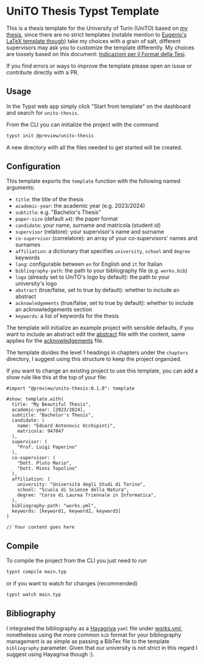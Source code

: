# UniTO Thesis Typst Template

This is a thesis template for the University of Turin (UniTO) based on [my thesis](https://github.com/eduardz1/Bachelor-Thesis), since there are no strict templates (notable mention to [Eugenio's LaTeX template though](https://github.com/esenes/Unito-thesis-template)) take my choices with a grain of salt, different supervisors may ask you to customize the template differently. My choices are loosely based on this document: [Indicazioni per il Format della Tesi](https://elearning.unito.it/sme/pluginfile.php/29485/mod_folder/content/0/format_TESI_2011-2012.pdf).

If you find errors or ways to improve the template please open an issue or contribute directly with a PR.

## Usage

In the Typst web app simply click "Start from template" on the dashboard and search for `unito-thesis`.

From the CLI you can initialize the project with the command

```bash
typst init @preview/unito-thesis
```

A new directory with all the files needed to get started will be created.

## Configuration

This template exports the `template` function with the following named arguments:

- `title`: the title of the thesis
- `academic-year`: the academic year (e.g. 2023/2024)
- `subtitle`: e.g. "Bachelor's Thesis"
- `paper-size` (default `a4`): the paper format
- `candidate`: your name, surname and matricola (student id)
- `supervisor` (relatore): your supervisor's name and surname
- `co-supervisor` (correlatore): an array of your co-supervisors' names and surnames
- `affiliation`: a dictionary that specifies `university`, `school` and `degree` keywords
- `lang`: configurable between `en` for English and `it` for Italian
- `bibliography-path`: the path to your bibliography file (e.g. `works.bib`)
- `logo` (already set to UniTO's logo by default): the path to your university's logo
- `abstract` (true/false, set to true by default): whether to include an abstract
- `acknowledgements` (true/false, set to true by default): whether to include an acknowledgements section
- `keywords`: a list of keywords for the thesis

The template will initialize an example project with sensible defaults, if you want to include an abstract edit the [abstract](template/abstract.typ) file with the content, same applies for the [acknowledgements](template/acknowledgements.typ) file.

The template divides the level 1 headings in chapters under the `chapters` directory, I suggest using this structure to keep the project organized.

If you want to change an existing project to use this template, you can add a show rule like this at the top of your file:

```typ
#import "@preview/unito-thesis:0.1.0": template

#show: template.with(
  title: "My Beautiful Thesis",
  academic-year: [2023/2024],
  subtitle: "Bachelor's Thesis",
  candidate: (
    name: "Eduard Antonovic Occhipinti",
    matricola: 947847
  ),
  supervisor: (
    "Prof. Luigi Paperino"
  ),
  co-supervisor: (
    "Dott. Pluto Mario",
    "Dott. Minni Topolino"
  ),
  affiliation: (
    university: "Università degli Studi di Torino",
    school: "Scuola di Scienze della Natura",
    degree: "Corso di Laurea Triennale in Informatica",
  ),
  bibliography-path: "works.yml",
  keywords: [keyword1, keyword2, keyword3]
)

// Your content goes here
```

## Compile

To compile the project from the CLI you just need to run

```bash
typst compile main.typ
```

or if you want to watch for changes (recommended)

```bash
typst watch main.typ
```

## Bibliography

I integrated the bibliography as a [Hayagriva](https://github.com/typst/hayagriva) `yaml` file under [works.yml](template/works.yml), nonetheless using the more common `bib` format for your bibliography management is as simple as passing a BibTex file to the template `bibliography` parameter. Given that our university is not strict in this regard I suggest using Hayagriva though :).
